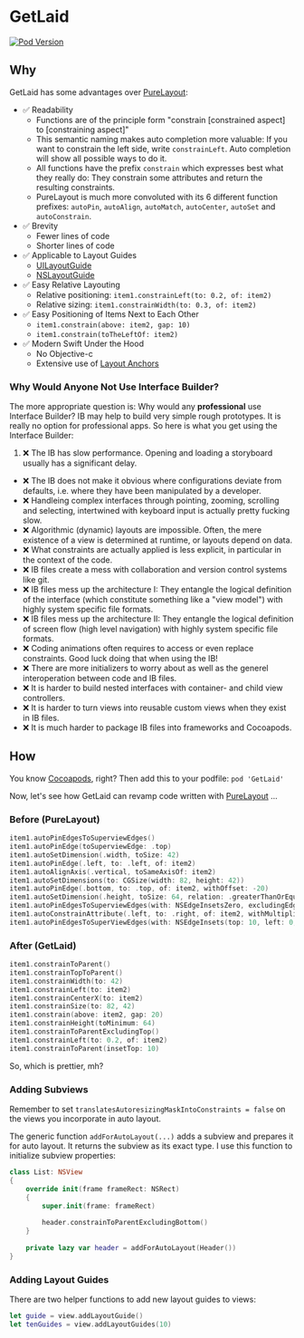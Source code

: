 # GetLaid

[![Pod Version](https://img.shields.io/cocoapods/v/GetLaid.svg?longCache=true&style=flat-square)](http://cocoapods.org/pods/GetLaid)

## Why

GetLaid has some advantages over [PureLayout](https://github.com/PureLayout/PureLayout):

* :white_check_mark: Readability
    - Functions are of the principle form "constrain [constrained aspect] to [constraining aspect]"
    - This semantic naming makes auto completion more valuable: If you want to constrain the left side, write `constrainLeft`. Auto completion will show all possible ways to do it.
    - All functions have the prefix `constrain` which expresses best what they really do: They constrain some attributes and return the resulting constraints.
    - PureLayout is much more convoluted with its 6 different function prefixes: `autoPin`, `autoAlign`, `autoMatch`, `autoCenter`, `autoSet` and `autoConstrain`.
* :white_check_mark: Brevity
    - Fewer lines of code
    - Shorter lines of code
* :white_check_mark: Applicable to Layout Guides
    - [UILayoutGuide](https://developer.apple.com/documentation/uikit/uilayoutguide)
    - [NSLayoutGuide](https://developer.apple.com/documentation/appkit/nslayoutguide)
* :white_check_mark: Easy Relative Layouting
    - Relative positioning: `item1.constrainLeft(to: 0.2, of: item2)`
    - Relative sizing: `item1.constrainWidth(to: 0.3, of: item2)`
* :white_check_mark: Easy Positioning of Items Next to Each Other
    - `item1.constrain(above: item2, gap: 10)`
    - `item1.constrain(toTheLeftOf: item2)`
* :white_check_mark: Modern Swift Under the Hood
    - No Objective-c
    - Extensive use of [Layout Anchors](https://developer.apple.com/documentation/uikit/nslayoutanchor)

### Why Would Anyone Not Use Interface Builder?

The more appropriate question is: Why would any **professional** use Interface Builder? IB may help to build very simple rough prototypes. It is really no option for professional apps. So here is what you get using the Interface Builder:

1. :x: The IB has slow performance. Opening and loading a storyboard usually has a significant delay.
* :x: The IB does not make it obvious where configurations deviate from defaults, i.e. where they have been manipulated by a developer.
* :x: Handleing complex interfaces through pointing, zooming, scrolling and selecting, intertwined with keyboard input is actually pretty fucking slow.
* :x: Algorithmic (dynamic) layouts are impossible. Often, the mere existence of a view is determined at runtime, or layouts depend on data.
* :x: What constraints are actually applied is less explicit, in particular in the context of the code.
* :x: IB files create a mess with collaboration and version control systems like git.
* :x: IB files mess up the architecture I: They entangle the logical definition of the interface (which constitute something like a "view model") with highly system specific file formats.
* :x: IB files mess up the architecture II: They entangle the logical definition of screen flow (high level navigation) with highly system specific file formats.
* :x: Coding animations often requires to access or even replace constraints. Good luck doing that when using the IB!
* :x: There are more initializers to worry about as well as the generel interoperation between code and IB files.
* :x: It is harder to build nested interfaces with container- and child view controllers.
* :x: It is harder to turn views into reusable custom views when they exist in IB files.
* :x: It is much harder to package IB files into frameworks and Cocoapods.

## How

You know [Cocoapods](https://cocoapods.org), right? Then add this to your podfile: `pod 'GetLaid'`

Now, let's see how GetLaid can revamp code written with [PureLayout](https://github.com/PureLayout/PureLayout) ...

### Before (PureLayout)

~~~swift
item1.autoPinEdgesToSuperviewEdges()
item1.autoPinEdge(toSuperviewEdge: .top)
item1.autoSetDimension(.width, toSize: 42)
item1.autoPinEdge(.left, to: .left, of: item2)
item1.autoAlignAxis(.vertical, toSameAxisOf: item2)
item1.autoSetDimensions(to: CGSize(width: 82, height: 42))
item1.autoPinEdge(.bottom, to: .top, of: item2, withOffset: -20)
item1.autoSetDimension(.height, toSize: 64, relation: .greaterThanOrEqual)
item1.autoPinEdgesToSuperviewEdges(with: NSEdgeInsetsZero, excludingEdge: .top)
item1.autoConstrainAttribute(.left, to: .right, of: item2, withMultiplier: 0.2)
item1.autoPinEdgesToSuperViewEdges(with: NSEdgeInsets(top: 10, left: 0, bottom: 0, right: 0))
~~~

### After (GetLaid)

~~~swift
item1.constrainToParent()
item1.constrainTopToParent()
item1.constrainWidth(to: 42)
item1.constrainLeft(to: item2)
item1.constrainCenterX(to: item2)
item1.constrainSize(to: 82, 42)
item1.constrain(above: item2, gap: 20)
item1.constrainHeight(toMinimum: 64)
item1.constrainToParentExcludingTop()
item1.constrainLeft(to: 0.2, of: item2)
item1.constrainToParent(insetTop: 10)
~~~

So, which is prettier, mh?

### Adding Subviews

Remember to set `translatesAutoresizingMaskIntoConstraints = false` on the views you incorporate in auto layout.

The generic function `addForAutoLayout(...)` adds a subview and prepares it for auto layout. It returns the subview as its exact type. I use this function to initialize subview properties:

~~~swift
class List: NSView
{
    override init(frame frameRect: NSRect)
    {
        super.init(frame: frameRect)
        
        header.constrainToParentExcludingBottom()
    }
    
    private lazy var header = addForAutoLayout(Header())
}
~~~

### Adding Layout Guides

There are two helper functions to add new layout guides to views:

~~~swift
let guide = view.addLayoutGuide()
let tenGuides = view.addLayoutGuides(10)
~~~
